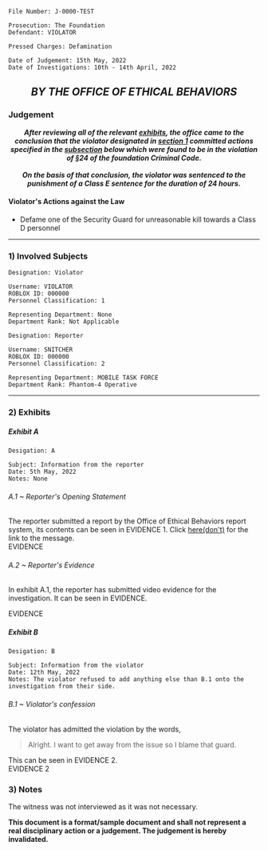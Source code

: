 ```
File Number: J-0000-TEST

Prosecution: The Foundation
Defendant: VIOLATOR

Pressed Charges: Defamination

Date of Judgement: 15th May, 2022
Date of Investigations: 10th - 14th April, 2022
```
## <p align="center"><i><b> BY THE OFFICE OF ETHICAL BEHAVIORS </i></b><p>

### Judgement
<p align="center"><i><b> After reviewing all of the relevant <a href="#2-exhibits">exhibits</a>, the office came to the conclusion that the violator designated in <a href="#1-involved-subjects">section 1</a> committed actions specified in the <a href="#violators-actions-against-the-law">subsection</a> below which were found to be in the violation of §24 of the foundation Criminal Code.<br><br>On the basis of that conclusion, the violator was sentenced to the punishment of a Class E sentence for the duration of 24 hours.</i></b><p>

#### Violator's Actions against the Law
- Defame one of the Security Guard for unreasonable kill towards a Class D personnel

---

### 1) Involved Subjects
```
Designation: Violator

Username: VIOLATOR
ROBLOX ID: 000000
Personnel Classification: 1

Representing Department: None
Department Rank: Not Applicable
```
```
Designation: Reporter

Username: SNITCHER
ROBLOX ID: 000000
Personnel Classification: 2

Representing Department: MOBILE TASK FORCE
Department Rank: Phantom-4 Operative
```

---

### 2) Exhibits

##### Exhibit A
```
Desigation: A

Subject: Information from the reporter
Date: 5th May, 2022
Notes: None
```
###### A.1 ~ Reporter's Opening Statement
The reporter submitted a report by the Office of Ethical Behaviors report system, its contents can be seen in EVIDENCE 1. Click [here(don't)]() for the link to the message.<br>
EVIDENCE

###### A.2 ~ Reporter's Evidence
In exhibit A.1, the reporter has submitted video evidence for the investigation. It can be seen in EVIDENCE.

EVIDENCE 

##### Exhibit B
```
Desigation: B

Subject: Information from the violator
Date: 12th May, 2022
Notes: The violator refused to add anything else than B.1 onto the investigation from their side.
```
###### B.1 ~ Violator's confession
The violator has admitted the violation by the words,
> Alright. I want to get away from the issue so I blame that guard.

This can be seen in EVIDENCE 2.<br>
EVIDENCE 2

### 3) Notes
The witness was not interviewed as it was not necessary.

<b> This document is a format/sample document and shall not represent a real disciplinary action or a judgement. The judgement is hereby invalidated. </b>
